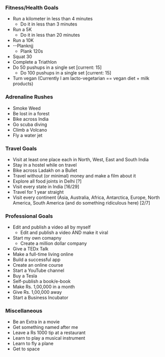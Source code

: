 ### Fitness/Health Goals
- Run a kilometer in less than 4 minutes
    - Do it in less than 3 minutes 
- Run a 5K
    - Do it in less than 20 minutes 
- Run a 10K 
- --Planknjj
  - Plank 120s 
- Squat 30
- Complete a Triathlon 
- Do 50 pushups in a single set [current: 15]
  - Do 100 pushups in a single set [current: 15]
- Turn vegan (Currently I am lacto-vegetarian == vegan diet + milk products)

### Adrenaline Rushes
- Smoke Weed
- Be lost in a forest
- Bike across India 
- Go scuba diving 
- Climb a Volcano 
- Fly a water jet 

### Travel Goals
- Visit at least one place each in North, West, East and South India
- Stay in a hostel while on travel
- Bike across Ladakh on a Bullet 
- Travel without (or minimal) money and make a film about it 
- Explore all food joints in Delhi [?] 
- Visit every state in India [16/29] 
- Travel for 1 year straight 
- Visit every continent (Asia, Australia, Africa, Antarctica, Europe, North America, South America (and do something ridiculous here) [2/7]

### Professional Goals
- Edit and publish a video all by myself
    - Edit and publish a video AND make it viral 
- Start my own comapny 
    - Create a million dollar company 
- Give a TEDx Talk 
- Make a full-time living online 
- Build a successful app 
- Create an online course 
- Start a YouTube channel 
- Buy a Tesla 
- Self-publish a book/e-book 
- Make Rs. 1,00,000 in a month 
- Give Rs. 1,00,000 away 
- Start a Business Incubator 

### Miscellaneous
- Be an Extra in a movie 
- Get something named after me 
- Leave a Rs 1000 tip at a restaurant 
- Learn to play a musical instrument 
- Learn to fly a plane 
- Get to space
